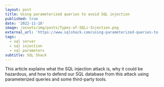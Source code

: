 ```yaml
---
layout: post
title: Using parameterized queries to avoid SQL injection
published: true
date: '2022-11-18'
image: /assets/img/posts/Types-of-SQLi-Injection.png
external_url: 'https://www.sqlshack.com/using-parameterized-queries-to-avoid-sql-injection/'
tags:
  - sql server
  - sql injection
  - sql parameters
subtitle: SQL Shack
---
```

This article explains what the SQL injection attack is, why it could be hazardous, and how to defend our SQL database from this attack using parameterized queries and some third-party tools.
